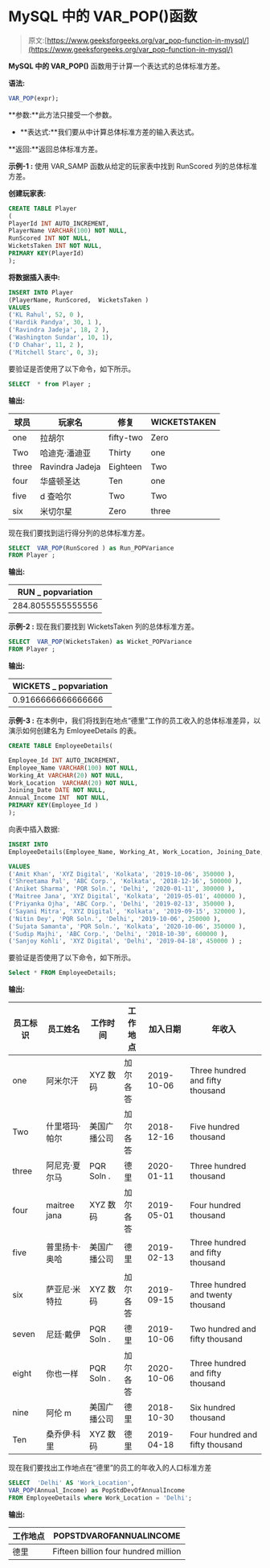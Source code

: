 # MySQL 中的 VAR_POP()函数

> 原文:[https://www.geeksforgeeks.org/var_pop-function-in-mysql/](https://www.geeksforgeeks.org/var_pop-function-in-mysql/)

**MySQL 中的 VAR_POP()** 函数用于计算一个表达式的总体标准方差。

**语法:**

```sql
VAR_POP(expr);
```

**参数:**此方法只接受一个参数。

*   **表达式:**我们要从中计算总体标准方差的输入表达式。

**返回:**返回总体标准方差。

**示例-1 :**
使用 VAR_SAMP 函数从给定的玩家表中找到 RunScored 列的总体标准方差。

**创建玩家表:**

```sql
CREATE TABLE Player  
(
PlayerId INT AUTO_INCREMENT,  
PlayerName VARCHAR(100) NOT NULL,
RunScored INT NOT NULL,
WicketsTaken INT NOT NULL,
PRIMARY KEY(PlayerId)
);
```

**将数据插入表中:**

```sql
INSERT INTO Player  
(PlayerName, RunScored,  WicketsTaken )
VALUES
('KL Rahul', 52, 0 ),
('Hardik Pandya', 30, 1 ),
('Ravindra Jadeja', 18, 2 ),
('Washington Sundar', 10, 1),
('D Chahar', 11, 2 ),  
('Mitchell Starc', 0, 3);
```

要验证是否使用了以下命令，如下所示。

```sql
SELECT  * from Player ;
```

**输出:**

| 球员 | 玩家名 | 修复 | WICKETSTAKEN |
| --- | --- | --- | --- |
| one | 拉胡尔 | fifty-two | Zero |
| Two | 哈迪克·潘迪亚 | Thirty | one |
| three | Ravindra Jadeja | Eighteen | Two |
| four | 华盛顿圣达 | Ten | one |
| five | d 查哈尔 | Two | Two |
| six | 米切尔星 | Zero | three |

现在我们要找到运行得分列的总体标准方差。

```sql
SELECT  VAR_POP(RunScored ) as Run_POPVariance  
FROM Player ;
```

**输出:**

| RUN _ popvariation |
| --- |
| 284.8055555555556 |

**示例-2 :**
现在我们要找到 WicketsTaken 列的总体标准方差。

```sql
SELECT  VAR_POP(WicketsTaken) as Wicket_POPVariance  
FROM Player ;
```

**输出:**

| WICKETS _ popvariation |
| --- |
| 0.9166666666666666 |

**示例-3 :**
在本例中，我们将找到在地点“德里”工作的员工收入的总体标准差异，以演示如何创建名为 EmloyeeDetails 的表。

```sql
CREATE TABLE EmployeeDetails(

Employee_Id INT AUTO_INCREMENT,  
Employee_Name VARCHAR(100) NOT NULL,
Working_At VARCHAR(20) NOT NULL,
Work_Location  VARCHAR(20) NOT NULL,
Joining_Date DATE NOT NULL,
Annual_Income INT  NOT NULL,
PRIMARY KEY(Employee_Id )
);
```

向表中插入数据:

```sql
INSERT INTO  
EmployeeDetails(Employee_Name, Working_At, Work_Location, Joining_Date, Annual_Income )

VALUES
('Amit Khan', 'XYZ Digital', 'Kolkata', '2019-10-06', 350000 ),
('Shreetama Pal', 'ABC Corp.', 'Kolkata', '2018-12-16', 500000 ),
('Aniket Sharma', 'PQR Soln.', 'Delhi', '2020-01-11', 300000 ),
('Maitree Jana', 'XYZ Digital', 'Kolkata', '2019-05-01', 400000 ),
('Priyanka Ojha', 'ABC Corp.', 'Delhi', '2019-02-13', 350000 ),
('Sayani Mitra', 'XYZ Digital', 'Kolkata', '2019-09-15', 320000 ),
('Nitin Dey', 'PQR Soln.', 'Delhi', '2019-10-06', 250000 ),
('Sujata Samanta', 'PQR Soln.', 'Kolkata', '2020-10-06', 350000 ),
('Sudip Majhi', 'ABC Corp.', 'Delhi', '2018-10-30', 600000 ),
('Sanjoy Kohli', 'XYZ Digital', 'Delhi', '2019-04-18', 450000 ) ;

```

要验证是否使用了以下命令，如下所示。

```sql
Select * FROM EmployeeDetails;
```

**输出:**

| 员工标识 | 员工姓名 | 工作时间 | 工作地点 | 加入日期 | 年收入 |
| --- | --- | --- | --- | --- | --- |
| one | 阿米尔汗 | XYZ 数码 | 加尔各答 | 2019-10-06 | Three hundred and fifty thousand |
| Two | 什里塔玛·帕尔 | 美国广播公司 | 加尔各答 | 2018-12-16 | Five hundred thousand |
| three | 阿尼克·夏尔马 | PQR Soln . | 德里 | 2020-01-11 | Three hundred thousand |
| four | maitree jana | XYZ 数码 | 加尔各答 | 2019-05-01 | Four hundred thousand |
| five | 普里扬卡·奥哈 | 美国广播公司 | 德里 | 2019-02-13 | Three hundred and fifty thousand |
| six | 萨亚尼·米特拉 | XYZ 数码 | 加尔各答 | 2019-09-15 | Three hundred and twenty thousand |
| seven | 尼廷·戴伊 | PQR Soln . | 德里 | 2019-10-06 | Two hundred and fifty thousand |
| eight | 你也一样 | PQR Soln . | 加尔各答 | 2020-10-06 | Three hundred and fifty thousand |
| nine | 阿伦 m | 美国广播公司 | 德里 | 2018-10-30 | Six hundred thousand |
| Ten | 桑乔伊·科里 | XYZ 数码 | 德里 | 2019-04-18 | Four hundred and fifty thousand |

现在我们要找出工作地点在“德里”的员工的年收入的人口标准方差

```sql
SELECT  'Delhi' AS 'Work_Location',
VAR_POP(Annual_Income) as PopStdDevOfAnnualIncome  
FROM EmployeeDetails where Work_Location = 'Delhi';

```

**输出:**

| 工作地点 | POPSTDVAROFANNUALINCOME |
| --- | --- |
| 德里 | Fifteen billion four hundred million |
